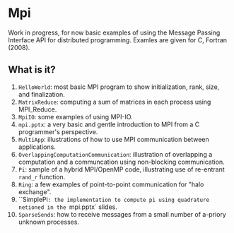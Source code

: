 # Mpi
Work in progress, for now basic examples of using the Message Passing
Interface API for distributed programming.  Examles are given for C,
Fortran (2008).

## What is it?
1. `HelloWorld`: most basic MPI program to show initialization, rank, size,
    and finalization.
1. `MatrixReduce`: computing a sum of matrices in each process using
    MPI_Reduce.
1. `MpiIO`: some examples of using MPI-IO.
1. `mpi.pptx`: a very basic and gentle introduction to MPI from a
    C programmer's perspective.
1. `MultiApp`: illustrations of how to use MPI communication between
    applications.
1. `OverlappingComputationCommunication`: illustration of overlapping
    a computation and a communcation using non-blocking communication.
1. `Pi`: sample of a hybrid MPI/OpenMP code, illustrating use of re-entrant
    `rand_r` function.
1. `Ring`: a few examples of point-to-point communication for "halo
    exchange".
1. ``SimplePi`: the implementation to compute pi using quadrature
    netioned in the `mpi.pptx` slides.
1. `SparseSends`: how to receive messages from a small number of a-priory
    unknown processes.
